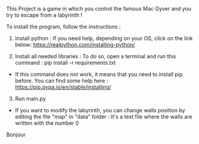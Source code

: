 This Project is a game in which you control the famous Mac Gyver and you try to escape from a labyrinth !

To install the program, follow the instructions :

1) Install python :
If you need help, depending on your OS, click on the link below:
https://realpython.com/installing-python/

2) Install all needed libraries :
To do so, open a terminal and run this command :
pip install -r requirements.txt

* If this command does not work, it means that you need to install pip before. You can find some help here :
https://pip.pypa.io/en/stable/installing/

3) Run main.py

* If you want to modify the labyrinth, you can change walls position by editing the file "map" in "data" folder : 
It's a text file where the walls are written with the number 0

Bonjour
